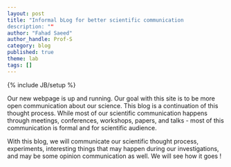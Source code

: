 ```yaml
---
layout: post
title: "Informal bLog for better scientific communication 
description: ""
author: "Fahad Saeed"
author_handle: Prof-S
category: blog
published: true
theme: lab
tags: []
---
```

{% include JB/setup %}


Our new webpage is up and running. Our goal with this site is to be more open communication about our science. This blog is a continuation of this thought process. While most of our scientific communication happens through meetings, conferences, workshops, papers, and talks - most of this communication is formal and for scientific audience. 

With this blog, we will communicate our scientific thought process, experiments, interesting things that may happen during our investigations, and may be some opinion communication as well. We will see how it goes !

